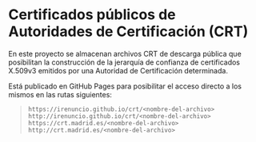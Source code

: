 # Certificados públicos de Autoridades de Certificación (CRT)

En este proyecto se almacenan archivos CRT de descarga pública que posibilitan la construcción de la jerarquía de confianza de certificados X.509v3 emitidos por una Autoridad de Certificación determinada.

Está publicado en GitHub Pages para posibilitar el acceso directo a los mismos en las rutas siguientes:

> `https://irenuncio.github.io/crt/<nombre-del-archivo>`  
> `http://irenuncio.github.io/crt/<nombre-del-archivo>`  
> `https://crt.madrid.es/<nombre-del-archivo>`  
> `http://crt.madrid.es/<nombre-del-archivo>`  
